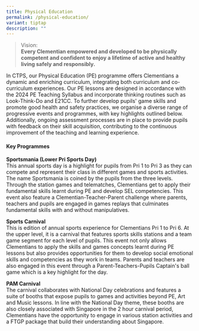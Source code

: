 ```yaml
---
title: Physical Education
permalink: /physical-education/
variant: tiptap
description: ""
---
```

<blockquote>
<p>Vision:
<br><strong>Every Clementian empowered and developed to be physically competent and confident to enjoy a lifetime of active and healthy living safely and responsibly.</strong>
</p>
</blockquote>
<p>In CTPS, our Physical Education (PE) programme offers Clementians a dynamic
and enriching curriculum, integrating both curriculum and co-curriculum
experiences. Our PE lessons are designed in accordance with the 2024 PE
Teaching Syllabus and incorporate thinking routines such as Look-Think-Do
and E21CC. To further develop pupils' game skills and promote good health
and safety practices, we organise a diverse range of progressive events
and programmes, with key highlights outlined below. Additionally, ongoing
assessment processes are in place to provide pupils with feedback on their
skill acquisition, contributing to the continuous improvement of the teaching
and learning experience.</p>
<h4><strong>Key Programmes</strong></h4>
<p><strong>Sportsmania (Lower Pri Sports Day)</strong>
<br>This annual sports day is a highlight for pupils from Pri 1 to Pri 3 as
they can compete and represent their class in different games and sports
activities. The name Sportsmania is coined by the pupils from the three
levels. Through the station games and telematches, Clementians get to apply
their fundamental skills learnt during PE and develop SEL competencies.
This event also feature a Clementian-Teacher-Parent challenge where parents,
teachers and pupils are engaged in games replays that culminates fundamental
skills with and without manipulatives.</p>
<p><strong>Sports Carnival</strong>
<br>This is edition of annual sports experience for Clementians Pri 1 to Pri
6. At the upper level, it is a carnival that features sports skills stations
and a team game segment for each level of pupils. This event not only allows
Clementians to apply the skills and games concepts learnt during PE lessons
but also provides opportunities for them to develop social emotional skills
and competencies as they work in teams. Parents and teachers are also engaged
in this event through a Parent-Teachers-Pupils Captain's ball game which
is a key highlight for the day.</p>
<p><strong>PAM Carnival</strong>
<br>The carnival collaborates with National Day celebrations and features
a suite of booths that expose pupils to games and activities beyond PE,
Art and Music lessons. In line with the National Day theme, these booths
are also closely associated with Singapore in the 2 hour carnival period,
Clementians have the opportunity to engage in various station activities
and a FTGP package that build their understanding about Singapore.</p>